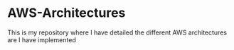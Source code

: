 # AWS-Architectures
This is my repository where I have detailed the different AWS architectures are I have implemented  
